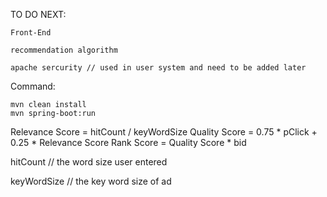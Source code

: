 

TO DO NEXT:

	Front-End 
	
	recommendation algorithm
	
	apache sercurity // used in user system and need to be added later
	
Command:

	mvn clean install
	mvn spring-boot:run
	
	

Relevance Score = hitCount / keyWordSize
Quality Score = 0.75 * pClick + 0.25 * Relevance Score
Rank Score = Quality Score * bid


hitCount // the word size user entered

keyWordSize // the key word size of ad